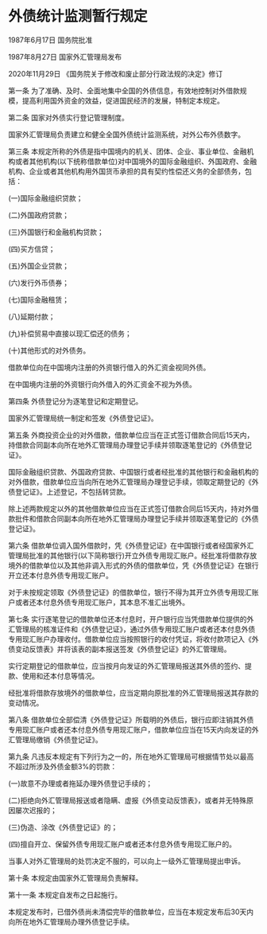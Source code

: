 # 外债统计监测暂行规定

1987年6月17日 国务院批准

1987年8月27日 国家外汇管理局发布

2020年11月29日 《国务院关于修改和废止部分行政法规的决定》修订

<!-- INFO END -->

第一条 为了准确、及时、全面地集中全国的外债信息，有效地控制对外借款规模，提高利用国外资金的效益，促进国民经济的发展，特制定本规定。

第二条 国家对外债实行登记管理制度。

国家外汇管理局负责建立和健全全国外债统计监测系统，对外公布外债数字。

第三条 本规定所称的外债是指中国境内的机关、团体、企业、事业单位、金融机构或者其他机构(以下统称借款单位)对中国境外的国际金融组织、外国政府、金融机构、企业或者其他机构用外国货币承担的具有契约性偿还义务的全部债务，包括：

(一)国际金融组织贷款；

(二)外国政府贷款；

(三)外国银行和金融机构贷款；

(四)买方信贷；

(五)外国企业贷款；

(六)发行外币债券；

(七)国际金融租赁；

(八)延期付款；

(九)补偿贸易中直接以现汇偿还的债务；

(十)其他形式的对外债务。

借款单位向在中国境内注册的外资银行借入的外汇资金视同外债。

在中国境内注册的外资银行向外借入的外汇资金不视为外债。

第四条 外债登记分为逐笔登记和定期登记。

国家外汇管理局统一制定和签发《外债登记证》。

第五条 外商投资企业的对外借款，借款单位应当在正式签订借款合同后15天内，持借款合同副本向所在地外汇管理局办理登记手续并领取逐笔登记的《外债登记证》。

国际金融组织贷款、外国政府贷款、中国银行或者经批准的其他银行和金融机构的对外借款，借款单位应当向所在地外汇管理局办理登记手续，领取定期登记的《外债登记证》。上述登记，不包括转贷款。

除上述两款规定以外的其他借款单位应当在正式签订借款合同后15天内，持对外借款批件和借款合同副本向所在地外汇管理局办理登记手续并领取逐笔登记的《外债登记证》。

第六条 借款单位调入国外借款时，凭《外债登记证》在中国银行或者经国家外汇管理局批准的其他银行(以下简称银行)开立外债专用现汇账户。经批准将借款存放境外的借款单位以及其他非调入形式的外债的借款单位，凭《外债登记证》在银行开立还本付息外债专用现汇账户。

对于未按规定领取《外债登记证》的借款单位，银行不得为其开立外债专用现汇账户或者还本付息外债专用现汇账户，其本息不准汇出境外。

第七条 实行逐笔登记的借款单位还本付息时，开户银行应当凭借款单位提供的外汇管理局的核准证件和《外债登记证》，通过外债专用现汇账户或者还本付息外债专用现汇账户办理收付。借款单位应当按照银行的收付凭证，将收付款项记入《外债变动反馈表》并将该表的副本报送签发《外债登记证》的外汇管理局。

实行定期登记的借款单位，应当按月向发证的外汇管理局报送其外债的签约、提款、使用和还本付息等情况。

经批准将借款存放境外的借款单位，应当定期向原批准的外汇管理局报送其存款的变动情况。

第八条 借款单位全部偿清《外债登记证》所载明的外债后，银行应即注销其外债专用现汇账户或者还本付息外债专用现汇账户，借款单位应当在15天内向发证的外汇管理局缴销《外债登记证》。

第九条 凡违反本规定有下列行为之一的，所在地外汇管理局可根据情节处以最高不超过所涉及外债金额3%的罚款：

(一)故意不办理或者拖延办理外债登记手续的；

(二)拒绝向外汇管理局报送或者隐瞒、虚报《外债变动反馈表》，或者并无特殊原因屡次迟报的；

(三)伪造、涂改《外债登记证》的；

(四)擅自开立、保留外债专用现汇账户或者还本付息外债专用现汇账户的。

当事人对外汇管理局的处罚决定不服的，可以向上一级外汇管理局提出申诉。

第十条 本规定由国家外汇管理局负责解释。

第十一条 本规定自发布之日起施行。

本规定发布时，已借外债尚未清偿完毕的借款单位，应当在本规定发布后30天内向所在地外汇管理局办理外债登记手续。